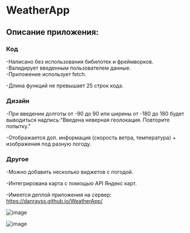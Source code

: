 # WeatherApp
## Описание приложения:
### Код
-Написано без использования бибилотек и фреймворков.<br/>
-Валидирует введенным пользователем данные.<br/>
-Приложение использует fetch.

-Длина функций не превышает 25 строк кода.

### Дизайн

-При введении долготы от -90 до 90 или ширины от -180 до 180 будет выводиться надпись:"Введена неверная геолокация. Повторите попытку."

-Отображается доп. информация (скорость ветра, температура) + изображения под разную погоду.

### Другое

-Можно добавить несколько виджетов с погодой.

-Интегрирована карта с помощью API Яндекс карт.

-Имеется деплой приложения на сервер: https://danrayss.github.io/WeatherApp/

![image](https://user-images.githubusercontent.com/113042616/202887606-9ba62ce9-1fd0-4e4b-85bb-c99a4dbfedb3.png)

![image](https://user-images.githubusercontent.com/113042616/202887866-d778239d-9390-4aec-855b-76e394c93b43.png)

